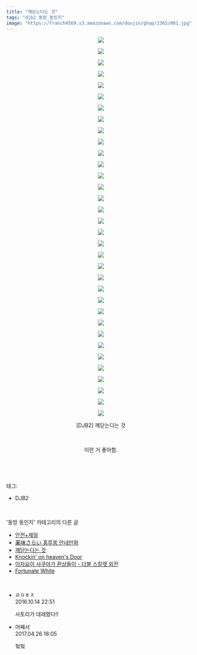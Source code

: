 ```yaml
---
title: "깨닫는다는 것"
tags: "djb2 동방_동인지"
image: "https://franch4569.s3.amazonaws.com/doujin/ghap/2365/001.jpg"
---
```

<div class="article">
<p style="text-align: center; clear: none; float: none;"><img src="{{ site.imgserver2 }}/ghap/2365/001.jpg"/></p>
<p style="text-align: center; clear: none; float: none;"><img src="{{ site.imgserver2 }}/ghap/2365/002.jpg"/></p>
<p style="text-align: center; clear: none; float: none;"><img src="{{ site.imgserver2 }}/ghap/2365/003.jpg"/></p>
<p style="text-align: center; clear: none; float: none;"><img src="{{ site.imgserver2 }}/ghap/2365/004.jpg"/></p>
<p style="text-align: center; clear: none; float: none;"><img src="{{ site.imgserver2 }}/ghap/2365/005.jpg"/></p>
<p style="text-align: center; clear: none; float: none;"><img src="{{ site.imgserver2 }}/ghap/2365/006.jpg"/></p>
<p style="text-align: center; clear: none; float: none;"><img src="{{ site.imgserver2 }}/ghap/2365/007.jpg"/></p>
<p style="text-align: center; clear: none; float: none;"><img src="{{ site.imgserver2 }}/ghap/2365/008.jpg"/></p>
<p style="text-align: center; clear: none; float: none;"><img src="{{ site.imgserver2 }}/ghap/2365/009.jpg"/></p>
<p style="text-align: center; clear: none; float: none;"><img src="{{ site.imgserver2 }}/ghap/2365/010.jpg"/></p>
<p style="text-align: center; clear: none; float: none;"><img src="{{ site.imgserver2 }}/ghap/2365/011.jpg"/></p>
<p style="text-align: center; clear: none; float: none;"><img src="{{ site.imgserver2 }}/ghap/2365/012.jpg"/></p>
<p style="text-align: center; clear: none; float: none;"><img src="{{ site.imgserver2 }}/ghap/2365/013.jpg"/></p>
<p style="text-align: center; clear: none; float: none;"><img src="{{ site.imgserver2 }}/ghap/2365/014.jpg"/></p>
<p style="text-align: center; clear: none; float: none;"><img src="{{ site.imgserver2 }}/ghap/2365/015.jpg"/></p>
<p style="text-align: center; clear: none; float: none;"><img src="{{ site.imgserver2 }}/ghap/2365/016.jpg"/></p>
<p style="text-align: center; clear: none; float: none;"><img src="{{ site.imgserver2 }}/ghap/2365/017.jpg"/></p>
<p style="text-align: center; clear: none; float: none;"><img src="{{ site.imgserver2 }}/ghap/2365/018.jpg"/></p>
<p style="text-align: center; clear: none; float: none;"><img src="{{ site.imgserver2 }}/ghap/2365/019.jpg"/></p>
<p style="text-align: center; clear: none; float: none;"><img src="{{ site.imgserver2 }}/ghap/2365/020.jpg"/></p>
<p style="text-align: center; clear: none; float: none;"><img src="{{ site.imgserver2 }}/ghap/2365/021.jpg"/></p>
<p style="text-align: center; clear: none; float: none;"><img src="{{ site.imgserver2 }}/ghap/2365/022.jpg"/></p>
<p style="text-align: center; clear: none; float: none;"><img src="{{ site.imgserver2 }}/ghap/2365/023.jpg"/></p>
<p style="text-align: center; clear: none; float: none;"><img src="{{ site.imgserver2 }}/ghap/2365/024.jpg"/></p>
<p style="text-align: center; clear: none; float: none;"><img src="{{ site.imgserver2 }}/ghap/2365/025.jpg"/></p>
<p style="text-align: center; clear: none; float: none;"><img src="{{ site.imgserver2 }}/ghap/2365/026.jpg"/></p>
<p style="text-align: center; clear: none; float: none;"><img src="{{ site.imgserver2 }}/ghap/2365/027.jpg"/></p>
<p style="text-align: center; clear: none; float: none;"><img src="{{ site.imgserver2 }}/ghap/2365/028.jpg"/></p>
<p style="text-align: center; clear: none; float: none;"><img src="{{ site.imgserver2 }}/ghap/2365/029.jpg"/></p>
<p style="text-align: center; clear: none; float: none;"><img src="{{ site.imgserver2 }}/ghap/2365/030.jpg"/></p>
<p style="text-align: center; clear: none; float: none;"><img src="{{ site.imgserver2 }}/ghap/2365/031.jpg"/></p>
<p style="text-align: center; clear: none; float: none;"><img src="{{ site.imgserver2 }}/ghap/2365/032.jpg"/></p>
<p style="text-align: center; clear: none; float: none;"><img src="{{ site.imgserver2 }}/ghap/2365/033.jpg"/></p>
<p style="text-align: center; clear: none; float: none;"><img src="{{ site.imgserver2 }}/ghap/2365/034.jpg"/></p>
<p style="text-align: center; clear: none; float: none;">[DJB2] 깨닫는다는 것</p>
<p style="text-align: center; clear: none; float: none;"><br/></p>
<p style="text-align: center; clear: none; float: none;">이런 거 좋아함.</p>
<p><br/></p>
</div><br/>
<div class="tagTrail">
<p>태그: </p>
<ul>
<li>DJB2</li>
</ul>
</div><br/>
<div class="another">
<p>'동방 동인지' 카테고리의 다른 글</p>
<ul>
<li><a href="/ghap_2367">안전+제일</a></li>
<li><a href="/ghap_2366">薬味さらい 홍루몽 안내만화</a></li>
<li><a href="/ghap_2365">깨닫는다는 것</a></li>
<li><a href="/ghap_2363">Knockin' on heaven's Door</a></li>
<li><a href="/ghap_2361">이자요이 사쿠야가 환상들이 - 더블 스칼렛 외전</a></li>
<li><a href="/ghap_2360">Fortunate White</a></li>
</ul>
</div><br/>
<div class="cb_module cb_fluid">
<div class="cb_wrt cb_profile">
<div class="comment">
<ul>
<li class="cb_thumb_off" id="comment14828464">
<div class="cb_comment_area">
<div class="cb_info_area">
<div class="cb_section">
<span class="cb_nick_name">ㄹㅇㅎㅈ</span>
</div>
<div class="cb_section">
<span class="cb_date">2016.10.14 22:51 </span>
</div>
</div>
<div class="cb_dsc_comment">
<p class="cb_dsc">
											사토리가 데레했다!!
										</p>
</div>
</div></li>
<li class="cb_thumb_off" id="comment14975038">
<div class="cb_comment_area">
<div class="cb_info_area">
<div class="cb_section">
<span class="cb_nick_name">어째서</span>
</div>
<div class="cb_section">
<span class="cb_date">2017.04.26 18:05 </span>
</div>
</div>
<div class="cb_dsc_comment">
<p class="cb_dsc">
											헠헠
										</p>
</div>
</div></li>
</ul>
</div>
</div><!-- commentList close -->
</div><br/>
